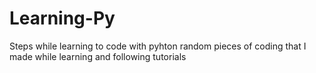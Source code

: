 # Learning-Py
Steps while learning to code with pyhton
random pieces of coding that I made while learning and following tutorials
